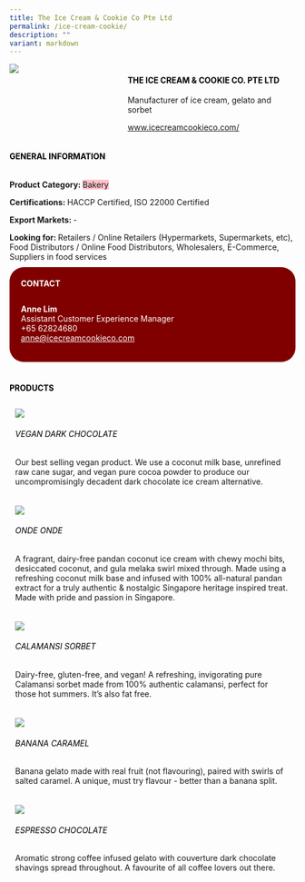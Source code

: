```yaml
---
title: The Ice Cream & Cookie Co Pte Ltd
permalink: /ice-cream-cookie/
description: ""
variant: markdown
---
```

<div class="flex-paragraph"> 
<p style="text-transform: uppercase">
</p>
</div> 
<div class="flex-container" style="display: flex; flex-wrap: wrap;"> 
<div class="card sgds" style="flex: 1 1 40%; display: block;">
<img src="/images/ice_cream_cookie_logo.png">
</div> 
<div class="card-sgds" style="flex: 1 1 58%; display: block; margin-left: 3px"> 
<h4 style="text-transform: uppercase; color: black;">
<b>THE ICE CREAM &amp; COOKIE CO. PTE LTD
</b>
</h4> 
<p>Manufacturer of ice cream, gelato and sorbet
</p>
<p> 
</p>
<p>
<a href="https://www.icecreamcookieco.com/" target="_blank">www.icecreamcookieco.com/
</a>
</p> 
</div> 
</div> 
<h4 style="text-transform: uppercase; color: black;">
<b>General Information
</b>
</h4> 
<div class="flex-container" style="display: flex; flex-wrap: wrap;"> 
<div class="card sgds" style="flex: 1 1 65%; display: block; align-self: stretch"> 
<div class="flex-paragraph"> 
<p>
<b>Product Category: 
</b>
<span style="background-color: pink; border-radius: 10 px;">Bakery
</span>
</p> 
<p>
<b>Certifications: 
</b>HACCP Certified, ISO 22000 Certified
</p>
<p> 
</p>
<p>
<b>Export Markets: 
</b>- 
</p>
<p> 
</p>
<p style="margin-bottom: 10px;">
<b>Looking for: 
</b>Retailers / Online Retailers (Hypermarkets, Supermarkets, etc), Food Distributors / Online Food Distributors, Wholesalers, E-Commerce, Suppliers in food services
</p> 
</div> 
</div> 
<div class="card sgds" style="flex: 1 1 35%; padding: 10px; display: block; background-color: maroon; border-radius: 25px; align-self: center;"> 
<h4 style="color: white; margin-top: 10px; margin-left: 10px;">CONTACT
</h4> 
<div class="flex-paragraph"> 
<p style="padding: 10px; color: white;">
<b>Anne Lim
</b>
<br>Assistant Customer Experience Manager 
<br>+65 62824680
<br>
<a href="mailto:anne@icecreamcookieco.com" style="color: white;">anne@icecreamcookieco.com
</a>
</p> 
</div> 
</div> 
</div> 
<br> 
<h4 style="text-transform: uppercase; color: black;">
<b>products
</b>
</h4> 
<div style="display: flex; flex-wrap: wrap;"> 
<div class="card sgds" style="flex: 1 1 47%; margin: 10px; display: block;"> 
<div class="flex-image" style="display: block;">
<img src="/images/ice_cream_cookie_product1.png">
</div> 
<div class="flex-paragraph"> 
<h6 style="text-transform: uppercase; color: black;">Vegan Dark Chocolate
</h6> 
<p>Our best selling vegan product. We use a coconut milk base, unrefined raw cane sugar, and vegan pure cocoa powder to produce our uncompromisingly decadent dark chocolate ice cream alternative.
</p>
</div> 
</div> 
<div class="card sgds" style="flex: 1 1 47%; margin: 10px; display: block;"> 
<div class="flex-image" style="display: block;">
<img src="/images/ice_cream_cookie_product2.png">
</div> 
<div class="flex-paragraph"> 
<h6 style="text-transform: uppercase; color: black;">Onde Onde
</h6> 
<p>A fragrant, dairy-free pandan coconut ice cream with chewy mochi bits, desiccated coconut, and gula melaka swirl mixed through. Made using a refreshing coconut milk base and infused with 100% all-natural pandan extract for a truly authentic &amp; nostalgic Singapore heritage inspired treat. Made with pride and passion in Singapore.
</p>
</div> 
</div> 
<div class="card sgds" style="flex: 1 1 47%; margin: 10px; display: block;"> 
<div class="flex-image" style="display: block;">
<img src="/images/ice_cream_cookie_product3.png">
</div> 
<div class="flex-paragraph"> 
<h6 style="text-transform: uppercase; color: black;">Calamansi Sorbet 
</h6> 
<p>Dairy-free, gluten-free, and vegan! A refreshing, invigorating pure Calamansi sorbet made from 100% authentic calamansi, perfect for those hot summers. It’s also fat free.
</p>
</div> 
</div> 
<div class="card sgds" style="flex: 1 1 47%; margin: 10px; display: block;"> 
<div class="flex-image" style="display: block;">
<img src="/images/ice_cream_cookie_product4.png">
</div> 
<div class="flex-paragraph"> 
<h6 style="text-transform: uppercase; color: black;">Banana Caramel 
</h6> 
<p>Banana gelato made with real fruit (not flavouring), paired with swirls of salted caramel. A unique, must try flavour - better than a banana split.
</p>
</div> 
</div> 
<div class="card sgds" style="flex: 1 1 47%; margin: 10px; display: block;"> 
<div class="flex-image" style="display: block;">
<img src="/images/ice_cream_cookie_product5.png">
</div> 
<div class="flex-paragraph"> 
<h6 style="text-transform: uppercase; color: black;">Espresso Chocolate
</h6> 
<p>Aromatic strong coffee infused gelato with couverture dark chocolate shavings spread throughout. A favourite of all coffee lovers out there.
</p>
</div> 
</div> 
</div>
